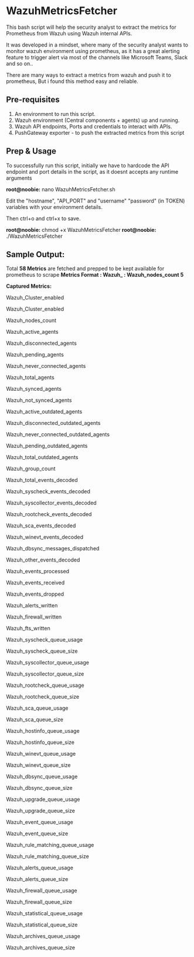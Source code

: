# WazuhMetricsFetcher
This bash script will help the security analyst to extract the metrics for Prometheus from Wazuh using Wazuh internal APIs.

It was developed in a mindset, where many of the security analyst wants to monitor wazuh environment using prometheus, as it has a great alerting feature to trigger alert via most of the channels like Microsoft Teams, Slack and so on..

There are many ways to extract a metrics from wazuh and push it to prometheus, But i found this method easy and reliable.


## Pre-requisites

1. An environment to run this script.
2. Wazuh environment (Central components + agents) up and running.
3. Wazuh API endpoints, Ports and credentials to interact with APIs.
4. PushGateway exporter - to push the extracted metrics from this script


## Prep & Usage

To successfully run this script, initially we have to hardcode the API endpoint and port details in the script, as it doesnt accepts any runtime arguments

**root@noobie:** nano WazuhMetricsFetcher.sh 

Edit the "hostname", "API_PORT" and "username" "password" (in TOKEN) variables with your environment details.

Then ctrl+o and ctrl+x to save.

**root@noobie:** chmod +x WazuhMetricsFetcher
**root@noobie:** ./WazuhMetricsFetcher

## Sample Output:
Total **58 Metrics** are fetched and prepped to be kept available for prometheus to scrape
**Metrics Format : Wazuh_<Metrics name><space><Metrics value> : Wazuh_nodes_count 5**

**Captured Metrics:**

Wazuh_Cluster_enabled 

Wazuh_Cluster_enabled 

Wazuh_nodes_count 

Wazuh_active_agents 

Wazuh_disconnected_agents 

Wazuh_pending_agents 

Wazuh_never_connected_agents 

Wazuh_total_agents 

Wazuh_synced_agents 

Wazuh_not_synced_agents 

Wazuh_active_outdated_agents 

Wazuh_disconnected_outdated_agents 

Wazuh_never_connected_outdated_agents 

Wazuh_pending_outdated_agents 

Wazuh_total_outdated_agents 

Wazuh_group_count 

Wazuh_total_events_decoded

Wazuh_syscheck_events_decoded 

Wazuh_syscollector_events_decoded 

Wazuh_rootcheck_events_decoded

Wazuh_sca_events_decoded 

Wazuh_winevt_events_decoded 

Wazuh_dbsync_messages_dispatched 

Wazuh_other_events_decoded 

Wazuh_events_processed 

Wazuh_events_received 

Wazuh_events_dropped 

Wazuh_alerts_written 

Wazuh_firewall_written 

Wazuh_fts_written 

Wazuh_syscheck_queue_usage 

Wazuh_syscheck_queue_size 

Wazuh_syscollector_queue_usage 

Wazuh_syscollector_queue_size 

Wazuh_rootcheck_queue_usage 

Wazuh_rootcheck_queue_size 

Wazuh_sca_queue_usage 

Wazuh_sca_queue_size 

Wazuh_hostinfo_queue_usage 

Wazuh_hostinfo_queue_size

Wazuh_winevt_queue_usage 

Wazuh_winevt_queue_size 

Wazuh_dbsync_queue_usage 

Wazuh_dbsync_queue_size 

Wazuh_upgrade_queue_usage 

Wazuh_upgrade_queue_size 

Wazuh_event_queue_usage 

Wazuh_event_queue_size 

Wazuh_rule_matching_queue_usage 

Wazuh_rule_matching_queue_size 

Wazuh_alerts_queue_usage 

Wazuh_alerts_queue_size 

Wazuh_firewall_queue_usage 

Wazuh_firewall_queue_size 

Wazuh_statistical_queue_usage 

Wazuh_statistical_queue_size 

Wazuh_archives_queue_usage 

Wazuh_archives_queue_size 

